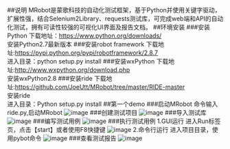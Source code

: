 ##说明
MRobot是蒙歌科技的自动化测试框架，基于Python并使用关键字驱动，扩展性强，结合Selenium2Library、requests测试库，可完成web端和API的自动化测试，拥有可读性较强的可视化UI界面及报告文档。
##环境安装
###安装Python
下载地址：https://www.python.org/downloads/
<br>安装Python2.7最新版本
###安装robot framework
下载地址:https://pypi.python.org/pypi/robotframework/2.8.7
<br>进入目录：python setup.py install
###安装wxPython
下载地址:http://www.wxpython.org/download.php
<br>安装wxPython2.8
###安装ride
下载地址:https://github.com/JoeUtt/MRobot/tree/master/RIDE-master
<br>安装ride
<br>进入目录：Python setup.py install
##第一个demo
###启动MRobot
命令输入ride.py,启动MRobot
![image](https://github.com/JoeUtt/MRobot/blob/master/screenshot/%E5%90%AF%E5%8A%A8.jpg)
###创建测试项目
![image](https://github.com/JoeUtt/MRobot/blob/master/screenshot/%E5%88%9B%E5%BB%BA%E9%A1%B9%E7%9B%AE.jpg)
###导入测试库
![image](https://github.com/JoeUtt/MRobot/blob/master/screenshot/%E5%AF%BC%E5%85%A5%E5%BA%93.jpg)
###编写测试用例
![image](https://github.com/JoeUtt/MRobot/blob/master/screenshot/%E6%B5%8B%E8%AF%95%E7%94%A8%E4%BE%8B.jpg)
###执行测试用例
1.GUI运行
进入Run标签页，点击【start】或者使用F8快捷键
![image](https://github.com/JoeUtt/MRobot/blob/master/screenshot/GUI%E8%BF%90%E8%A1%8C.jpg)
2.命令行运行
进入项目目录，使用pybot命令
![image](https://github.com/JoeUtt/MRobot/blob/master/screenshot/%E5%91%BD%E4%BB%A4%E8%A1%8C%E8%BF%90%E8%A1%8C.jpg)
###查看测试报告
![image](https://github.com/JoeUtt/MRobot/blob/master/screenshot/%E6%8A%A5%E5%91%8A.jpg)
